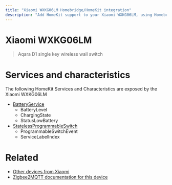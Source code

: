 ```yaml
---
title: "Xiaomi WXKG06LM Homebridge/HomeKit integration"
description: "Add HomeKit support to your Xiaomi WXKG06LM, using Homebridge, Zigbee2MQTT and homebridge-z2m."
---
```

<!---
This file has been GENERATED using src/docgen/docgen.ts
DO NOT EDIT THIS FILE MANUALLY!
-->
# Xiaomi WXKG06LM
> Aqara D1 single key wireless wall switch


# Services and characteristics
The following HomeKit Services and Characteristics are exposed by
the Xiaomi WXKG06LM

* [BatteryService](../../battery.md)
  * BatteryLevel
  * ChargingState
  * StatusLowBattery
* [StatelessProgrammableSwitch](../../action.md)
  * ProgrammableSwitchEvent
  * ServiceLabelIndex


# Related
* [Other devices from Xiaomi](../index.md#xiaomi)
* [Zigbee2MQTT documentation for this device](https://www.zigbee2mqtt.io/devices/WXKG06LM.html)